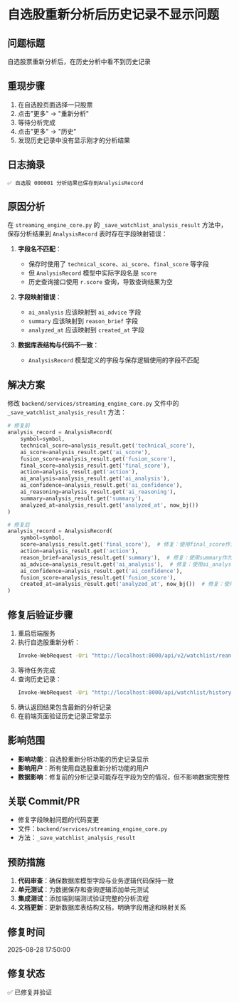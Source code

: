 # 自选股重新分析后历史记录不显示问题

## 问题标题
自选股票重新分析后，在历史分析中看不到历史记录

## 重现步骤
1. 在自选股页面选择一只股票
2. 点击"更多" -> "重新分析"
3. 等待分析完成
4. 点击"更多" -> "历史"
5. 发现历史记录中没有显示刚才的分析结果

## 日志摘录
```
✅ 自选股 000001 分析结果已保存到AnalysisRecord
```

## 原因分析
在 `streaming_engine_core.py` 的 `_save_watchlist_analysis_result` 方法中，保存分析结果到 `AnalysisRecord` 表时存在字段映射错误：

1. **字段名不匹配**：
   - 保存时使用了 `technical_score`、`ai_score`、`final_score` 等字段
   - 但 `AnalysisRecord` 模型中实际字段名是 `score`
   - 历史查询接口使用 `r.score` 查询，导致查询结果为空

2. **字段映射错误**：
   - `ai_analysis` 应该映射到 `ai_advice` 字段
   - `summary` 应该映射到 `reason_brief` 字段
   - `analyzed_at` 应该映射到 `created_at` 字段

3. **数据库表结构与代码不一致**：
   - `AnalysisRecord` 模型定义的字段与保存逻辑使用的字段不匹配

## 解决方案
修改 `backend/services/streaming_engine_core.py` 文件中的 `_save_watchlist_analysis_result` 方法：

```python
# 修复前
analysis_record = AnalysisRecord(
    symbol=symbol,
    technical_score=analysis_result.get('technical_score'),
    ai_score=analysis_result.get('ai_score'),
    fusion_score=analysis_result.get('fusion_score'),
    final_score=analysis_result.get('final_score'),
    action=analysis_result.get('action'),
    ai_analysis=analysis_result.get('ai_analysis'),
    ai_confidence=analysis_result.get('ai_confidence'),
    ai_reasoning=analysis_result.get('ai_reasoning'),
    summary=analysis_result.get('summary'),
    analyzed_at=analysis_result.get('analyzed_at', now_bj())
)

# 修复后
analysis_record = AnalysisRecord(
    symbol=symbol,
    score=analysis_result.get('final_score'),  # 修复：使用final_score作为score字段
    action=analysis_result.get('action'),
    reason_brief=analysis_result.get('summary'),  # 修复：使用summary作为reason_brief
    ai_advice=analysis_result.get('ai_analysis'),  # 修复：使用ai_analysis作为ai_advice
    ai_confidence=analysis_result.get('ai_confidence'),
    fusion_score=analysis_result.get('fusion_score'),
    created_at=analysis_result.get('analyzed_at', now_bj())  # 修复：使用created_at而不是analyzed_at
)
```

## 修复后验证步骤
1. 重启后端服务
2. 执行自选股重新分析：
   ```bash
   Invoke-WebRequest -Uri "http://localhost:8000/api/v2/watchlist/reanalyze/start" -Method POST -ContentType "application/json" -Body '{"symbol": "000001", "period": "1y"}'
   ```
3. 等待任务完成
4. 查询历史记录：
   ```bash
   Invoke-WebRequest -Uri "http://localhost:8000/api/watchlist/history/000001" -Method GET
   ```
5. 确认返回结果包含最新的分析记录
6. 在前端页面验证历史记录正常显示

## 影响范围
- **影响功能**：自选股重新分析功能的历史记录显示
- **影响用户**：所有使用自选股重新分析功能的用户
- **数据影响**：修复前的分析记录可能存在字段为空的情况，但不影响数据完整性

## 关联 Commit/PR
- 修复字段映射问题的代码变更
- 文件：`backend/services/streaming_engine_core.py`
- 方法：`_save_watchlist_analysis_result`

## 预防措施
1. **代码审查**：确保数据库模型字段与业务逻辑代码保持一致
2. **单元测试**：为数据保存和查询逻辑添加单元测试
3. **集成测试**：添加端到端测试验证完整的分析流程
4. **文档更新**：更新数据库表结构文档，明确字段用途和映射关系

## 修复时间
2025-08-28 17:50:00

## 修复状态
✅ 已修复并验证
